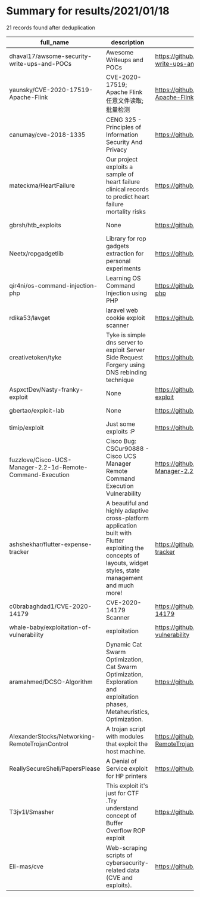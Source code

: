 
# Summary for results/2021/01/18
    
21 records found after deduplication

| full_name | description | html_url | matched_list | matched_count | pushed_at | size | stargazers_count | language | forks_count |
|------------------------------------------------------------|------------------------------------------------------------------------------------------------------------------------------------------------------------------|-------------------------------------------------------------------------------|-----------------------|-----------------|---------------------------|--------|--------------------|------------|---------------|
| dhaval17/awsome-security-write-ups-and-POCs | Awesome Writeups and POCs | https://github.com/dhaval17/awsome-security-write-ups-and-POCs | ['vulnerability poc'] | 1 | 2021-01-18 17:11:39+00:00 | 85 | 251 | nan | 68 |
| yaunsky/CVE-2020-17519-Apache-Flink | CVE-2020-17519; Apache Flink 任意文件读取; 批量检测 | https://github.com/yaunsky/CVE-2020-17519-Apache-Flink | ['cve-2'] | 1 | 2021-01-18 02:14:28+00:00 | 2 | 1 | Python | 0 |
| canumay/cve-2018-1335 | CENG 325 - Principles of Information Security And Privacy | https://github.com/canumay/cve-2018-1335 | ['cve-2'] | 1 | 2021-01-18 19:30:50+00:00 | 1336 | 0 | Python | 0 |
| mateckma/HeartFailure | Our project exploits a sample of heart failure clinical records to predict heart failure mortality risks | https://github.com/mateckma/HeartFailure | ['exploit'] | 1 | 2021-01-18 15:50:33+00:00 | 1 | 0 | | 0 |
| gbrsh/htb_exploits | None | https://github.com/gbrsh/htb_exploits | ['exploit'] | 1 | 2021-01-18 13:38:09+00:00 | 16 | 0 | Python | 0 |
| Neetx/ropgadgetlib | Library for rop gadgets extraction for personal experiments | https://github.com/Neetx/ropgadgetlib | ['exploit'] | 1 | 2021-01-18 23:00:14+00:00 | 27 | 3 | Python | 0 |
| qir4ni/os-command-injection-php | Learning OS Command Injection using PHP | https://github.com/qir4ni/os-command-injection-php | ['command injection'] | 1 | 2021-01-18 11:36:29+00:00 | 1 | 0 | PHP | 0 |
| rdika53/lavget | laravel web cookie exploit scanner | https://github.com/rdika53/lavget | ['exploit'] | 1 | 2021-01-18 10:57:02+00:00 | 3 | 0 | Python | 0 |
| creativetoken/tyke | Tyke is simple dns server to exploit Server Side Request Forgery using DNS rebinding technique | https://github.com/creativetoken/tyke | ['exploit'] | 1 | 2021-01-18 09:47:53+00:00 | 0 | 0 | | 0 |
| AspxctDev/Nasty-franky-exploit | None | https://github.com/AspxctDev/Nasty-franky-exploit | ['exploit'] | 1 | 2021-01-18 06:57:42+00:00 | 1 | 0 | | 0 |
| gbertao/exploit-lab | None | https://github.com/gbertao/exploit-lab | ['exploit'] | 1 | 2021-01-18 02:53:05+00:00 | 5 | 0 | Assembly | 0 |
| timip/exploit | Just some exploits :P | https://github.com/timip/exploit | ['exploit'] | 1 | 2021-01-18 18:41:48+00:00 | 29 | 37 | Python | 17 |
| fuzzlove/Cisco-UCS-Manager-2.2-1d-Remote-Command-Execution | Cisco Bug: CSCur90888 - Cisco UCS Manager Remote Command Execution Vulnerability | https://github.com/fuzzlove/Cisco-UCS-Manager-2.2-1d-Remote-Command-Execution | ['exploit'] | 1 | 2021-01-18 09:46:31+00:00 | 24 | 0 | Python | 0 |
| ashshekhar/flutter-expense-tracker | A beautiful and highly adaptive cross-platform application built with Flutter exploiting the concepts of layouts, widget styles, state management and much more! | https://github.com/ashshekhar/flutter-expense-tracker | ['exploit'] | 1 | 2021-01-18 20:39:32+00:00 | 98 | 0 | Dart | 0 |
| c0brabaghdad1/CVE-2020-14179 | CVE-2020-14179 Scanner | https://github.com/c0brabaghdad1/CVE-2020-14179 | ['cve-2'] | 1 | 2021-01-18 01:49:21+00:00 | 139 | 6 | Perl | 2 |
| whale-baby/exploitation-of-vulnerability | exploitation | https://github.com/whale-baby/exploitation-of-vulnerability | ['exploit'] | 1 | 2021-01-18 08:05:23+00:00 | 280 | 0 | Python | 0 |
| aramahmed/DCSO-Algorithm | Dynamic Cat Swarm Optimization, Cat Swarm Optimization, Exploration and exploitation phases, Metaheuristics, Optimization. | https://github.com/aramahmed/DCSO-Algorithm | ['exploit'] | 1 | 2021-01-18 19:04:15+00:00 | 37 | 2 | MATLAB | 0 |
| AlexanderStocks/Networking-RemoteTrojanControl | A trojan script with modules that exploit the host machine. | https://github.com/AlexanderStocks/Networking-RemoteTrojanControl | ['exploit'] | 1 | 2021-01-18 15:42:14+00:00 | 14 | 0 | Python | 0 |
| ReallySecureShell/PapersPlease | A Denial of Service exploit for HP printers | https://github.com/ReallySecureShell/PapersPlease | ['exploit'] | 1 | 2021-01-18 13:37:00+00:00 | 980 | 2 | Shell | 0 |
| T3jv1l/Smasher | This exploit it's just for CTF .Try understand concept of Buffer Overflow ROP exploit | https://github.com/T3jv1l/Smasher | ['exploit'] | 1 | 2021-01-18 11:09:38+00:00 | 6 | 0 | Python | 0 |
| Eli-mas/cve | Web-scraping scripts of cybersecurity-related data (CVE and exploits). | https://github.com/Eli-mas/cve | ['exploit'] | 1 | 2021-01-18 23:21:46+00:00 | 40 | 0 | Python | 0 |
